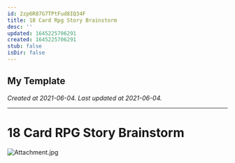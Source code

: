 ```yaml
---
id: 2zp6R87G7TPtFud8IQ34F
title: 18 Card Rpg Story Brainstorm
desc: ''
updated: 1645225706291
created: 1645225706291
stub: false
isDir: false
---
```

My Template
---

_Created at 2021-06-04._
_Last updated at 2021-06-04._




---

# 18 Card RPG Story Brainstorm


![Attachment.jpg](./_resources/18_Card_RPG_Story_Brainstorm.resources/Attachment.jpg)

